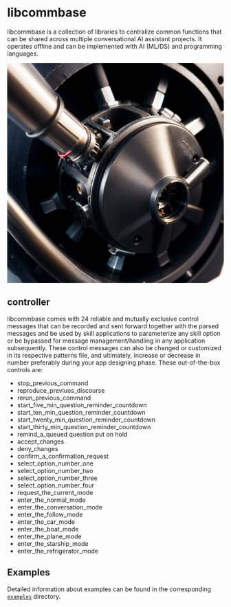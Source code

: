 # libcommbase

libcommbase is a collection of libraries to centralize common functions that can be shared across multiple conversational AI assistant projects. It operates offline and can be implemented with AI (ML/DS) and programming languages.

<img alt="libcommbase" src="libcommbase.jpg?raw=true" width="512" height="512" />

## controller

libcommbase comes with 24 reliable and mutually exclusive control messages that can be recorded and sent forward together with the parsed messages and be used by skill applications to parameterize any skill option or be bypassed for message management/handling in any application subsequently. These control messages can also be changed or customized in its respective patterns file, and ultimately, increase or decrease in number preferably during your app designing phase. These out-of-the-box controls are:

* stop_previous_command
* reproduce_previuos_discourse
* rerun_previous_command
* start_five_min_question_reminder_countdown
* start_ten_min_question_reminder_countdown
* start_twenty_min_question_reminder_countdown
* start_thirty_min_question_reminder_countdown
* remind_a_queued question put on hold
* accept_changes
* deny_changes
* confirm_a_confirmation_request
* select_option_number_one
* select_option_number_two
* select_option_number_three
* select_option_number_four
* request_the_current_mode
* enter_the_normal_mode
* enter_the_conversation_mode
* enter_the_follow_mode
* enter_the_car_mode
* enter_the_boat_mode
* enter_the_plane_mode
* enter_the_starship_mode
* enter_the_refrigerator_mode

## Examples

Detailed information about examples can be found in the corresponding [`examples`](./examples) directory.
